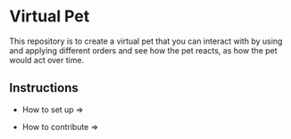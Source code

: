 # Virtual Pet 

This repository is to create a virtual pet that you can interact with by using and applying different orders and see how the pet reacts, as how the pet would act over time.

## Instructions

  - How to set up =>
  





  - How to contribute =>

  